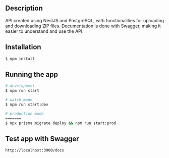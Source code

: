 ## Description

API created using NestJS and PostgreSQL, with functionalities for uploading and downloading ZIP files. Documentation is done with Swagger, making it easier to understand and use the API.

## Installation

```bash
$ npm install
```

## Running the app

```bash
# development
$ npm run start

# watch mode
$ npm run start:dev

# production mode
=======
$ npx prisma migrate deploy && npm run start:prod 
```

## Test app with Swagger

```
http://localhost:3000/docs
```
